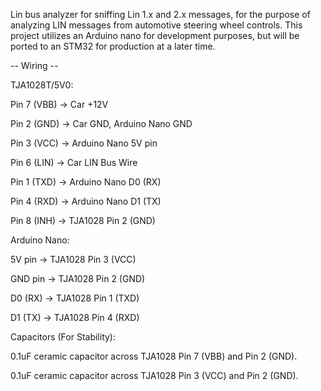 Lin bus analyzer for sniffing Lin 1.x and 2.x messages, for the purpose of analyzing LIN messages from automotive steering wheel controls. This project utilizes an Arduino nano for development purposes, but will be ported to an STM32 for production at a later time.


-- Wiring --

TJA1028T/5V0:

Pin 7 (VBB) -> Car +12V

Pin 2 (GND) -> Car GND, Arduino Nano GND

Pin 3 (VCC) -> Arduino Nano 5V pin

Pin 6 (LIN) -> Car LIN Bus Wire

Pin 1 (TXD) -> Arduino Nano D0 (RX)

Pin 4 (RXD) -> Arduino Nano D1 (TX)

Pin 8 (INH) -> TJA1028 Pin 2 (GND)

Arduino Nano:

5V pin -> TJA1028 Pin 3 (VCC)

GND pin -> TJA1028 Pin 2 (GND)

D0 (RX) -> TJA1028 Pin 1 (TXD)

D1 (TX) -> TJA1028 Pin 4 (RXD)

Capacitors (For Stability):

0.1uF ceramic capacitor across TJA1028 Pin 7 (VBB) and Pin 2 (GND).

0.1uF ceramic capacitor across TJA1028 Pin 3 (VCC) and Pin 2 (GND).
